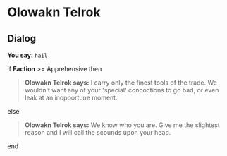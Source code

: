 # Olowakn Telrok


## Dialog

**You say:** `hail`



if **Faction** >= Apprehensive then



>**Olowakn Telrok says:** I carry only the finest tools of the trade.  We wouldn't want any of your 'special' concoctions to go bad, or even leak at an inopportune moment.


else



>**Olowakn Telrok says:** We know who you are.  Give me the slightest reason and I will call the scounds upon your head.

end